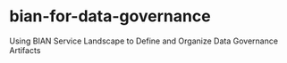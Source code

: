# bian-for-data-governance
Using BIAN Service Landscape to Define and Organize Data Governance Artifacts
